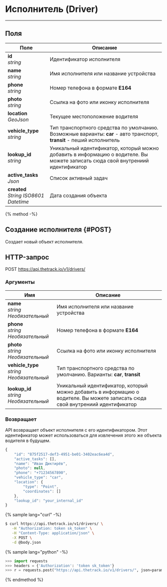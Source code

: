 # Исполнитель \(Driver\)
---
## Поля
| Поле          | Описание      |
| ------------- | ------------- |
|**id** <br/> *string*|Идентификатор исполнителя|
|**name** <br/> *string*|Имя исполнителя или название устройства|
|**phone** <br/> *string*|Номер телефона в формате **E164**|
|**photo** <br/> *string*|Ссылка на фото или иконку исполнителя|
|**location** <br/> *GeoJson*|Текущее местоположение водителя|
|**vehicle_type** <br/> *string*| Тип транспортного средства по умолчанию. Возможные варианты: **car** - авто транспорт, **transit** - пеший исполнитель|
|**lookup_id** <br/> *string*|Уникальный идентификатор, который можно добавить в информацию о водителе. Вы можете записать сюда свой внутрениий идентификатор|
|**active_tasks** <br/> *Json*|Список активный задач|
|**created** <br/> *String ISO8601 Datetime*|Дата создания объекта|
{% method -%}
## Создание исполнителя {#POST}
Создает новый объект исполнителя.
## HTTP-запрос
POST https://api.thetrack.io/v1/drivers/
### Аргументы
| Имя           | Описание      |
| ------------- | ------------- |
|**name** <br/> *string* _Необязательный_|Имя исполнителя или название устройства|
|**phone** <br/> *string* _Необязательный_|Номер телефона в формате **E164**|
|**photo** <br/> *string* _Необязательный_|Ссылка на фото или иконку исполнителя|
|**vehicle_type** <br/> *string* _Необязательный_| Тип транспортного средства по умолчанию. Варианты: **car**, **transit**|
|**lookup_id** <br/> *string* _Необязательный_|Уникальный идентификатор, который можно добавить в информацию о водителе. Вы можете записать сюда свой внутрениий идентификатор|
### Возвращает
API возвращает объект исполнителя с его идентификатором. Этот идентификатор может использоваться для извлечения этого же объекта водителя в будущем.
```javascript
{
    "id": "875f2517-def3-4951-be01-3402eac6ea4d",
    "active_tasks": [],
    "name": "Иван Диктирёв",
    "photo": null,
    "phone": "+71234567890",
    "vehicle_type": "car",
    "location": {
        "type": "Point",
        "coordinates": []
    },
    "lookup_id": "your_internal_id"
}

```
{% sample lang="curl" -%}
```bash
$ curl https://api.thetrack.io/v1/drivers/ \
   -H "Authorization: token sk_token" \
   -H "Content-Type: application/json" \
   -X POST \
   -d @body.json
```

{% sample lang="python" -%}
```python
>>> import requests
>>> headers = {'Authorization': 'token sk_token'}
>>> r = requests.post("https://api.thetrack.io/v1/drivers/", json=params, headers=headers)
```
{% endmethod %}
